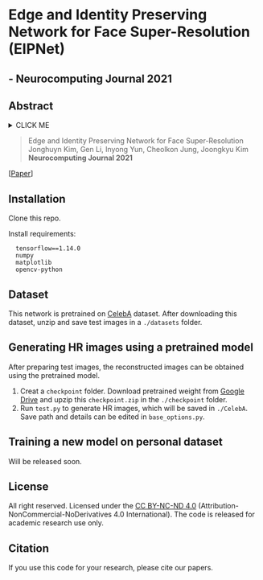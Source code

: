 # Edge and Identity Preserving Network for Face Super-Resolution (EIPNet)   
## - Neurocomputing Journal 2021 

## Abstract

<details>
  <summary> CLICK ME </summary>
Face super-resolution (SR) has become an indispensable function in security solutions such as video surveillance and identification system, but the distortion in facial components is a great challenge in it. Most state-of-the-art methods have utilized facial priors with deep neural networks. These methods require extra labels, longer training time, and larger computation memory. In this paper, we propose a novel Edge and Identity Preserving Network for Face SR Network, named as EIPNet, to minimize the distortion by utilizing a lightweight edge block and identity information. We present an edge block to extract perceptual edge information, and concatenate it to the original feature maps in multiple scales. This structure progressively provides edge information in reconstruction to aggregate local and global structural information. Moreover, we define an identity loss function to preserve identification of SR images. The identity loss function compares feature distributions between SR images and their ground truth to recover identities in SR images. In addition, we provide a luminance-chrominance error (LCE) to separately infer brightness and color information in SR images. The LCE method not only reduces the dependency of color information by dividing brightness and color components but also enables our network to reflect differences between SR images and their ground truth in two color spaces of RGB and YUV. The proposed method facilitates the proposed SR network to elaborately restore facial components and generate high quality 8x scaled SR images with a lightweight network structure. Furthermore, our network is able to reconstruct an 128x128 SR image with 215 fps on a GTX 1080Ti GPU. Extensive experiments demonstrate that our network qualitatively and quantitatively outperforms state-of-the-art methods on two challenging datasets: CelebA and VGGFace2.
</details>

> Edge and Identity Preserving Network for Face Super-Resolution    
> Jonghuyn Kim, Gen Li, Inyong Yun, Cheolkon Jung, Joongkyu Kim    
> **Neurocomputing Journal 2021**

[[Paper](https://www.sciencedirect.com/science/article/pii/S0925231221004227)]

## Installation

Clone this repo.

Install requirements:
```
  tensorflow==1.14.0
  numpy
  matplotlib
  opencv-python
```

## Dataset

This network is pretrained on [CelebA](http://mmlab.ie.cuhk.edu.hk/projects/CelebA.html) dataset. After downloading this dataset, unzip and save test images in a `./datasets` folder. 

## Generating HR images using a pretrained model

After preparing test images, the reconstructed images can be obtained using the pretrained model.

1. Creat a `checkpoint` folder. Download pretrained weight from [Google Drive](https://drive.google.com/file/d/1393OZ8ZIShFQi3IA18meqokFan0zRjm4/view?usp=sharing) and upzip this `checkpoint.zip` in the `./checkpoint` folder.
2. Run `test.py` to generate HR images, which will be saved in `./CelebA`. Save path and details can be edited in `base_options.py`.

## Training a new model on personal dataset
Will be released soon.

## License
All right reserved. Licensed under the [CC BY-NC-ND 4.0](https://creativecommons.org/licenses/by-nc-nd/4.0/legalcode) (Attribution-NonCommercial-NoDerivatives 4.0 International). The code is released for academic research use only.

## Citation
If you use this code for your research, please cite our papers.


